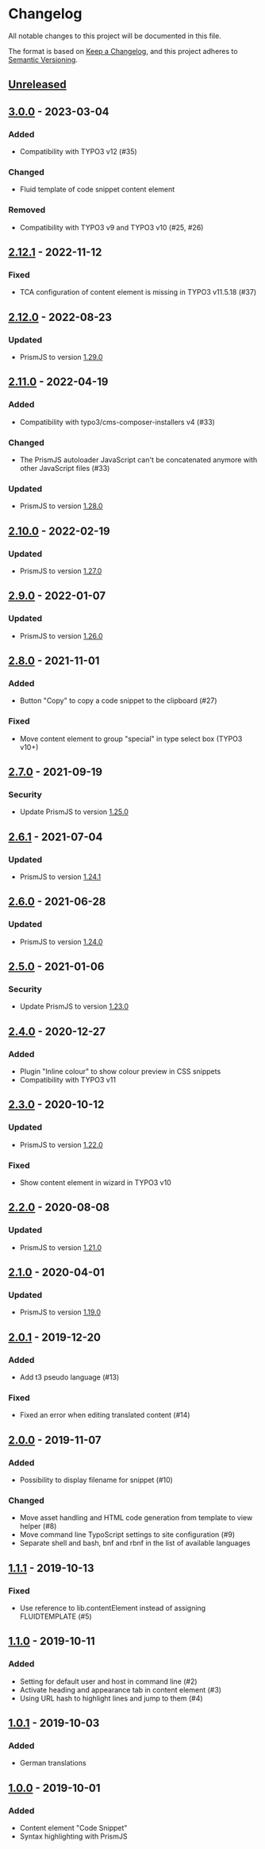 # Changelog
All notable changes to this project will be documented in this file.

The format is based on [Keep a Changelog](https://keepachangelog.com/en/1.0.0/),
and this project adheres to [Semantic Versioning](https://semver.org/spec/v2.0.0.html).

## [Unreleased]

## [3.0.0] - 2023-03-04

### Added
- Compatibility with TYPO3 v12 (#35)

### Changed
- Fluid template of code snippet content element

### Removed
- Compatibility with TYPO3 v9 and TYPO3 v10 (#25, #26)

## [2.12.1] - 2022-11-12

### Fixed
- TCA configuration of content element is missing in TYPO3 v11.5.18 (#37)

## [2.12.0] - 2022-08-23

### Updated
- PrismJS to version [1.29.0](https://github.com/PrismJS/prism/blob/master/CHANGELOG.md#1290-2022-08-23)

## [2.11.0] - 2022-04-19

### Added
- Compatibility with typo3/cms-composer-installers v4 (#33)

### Changed
- The PrismJS autoloader JavaScript can't be concatenated anymore with other JavaScript files (#33)

### Updated
- PrismJS to version [1.28.0](https://github.com/PrismJS/prism/blob/master/CHANGELOG.md#1280-2022-04-17)

## [2.10.0] - 2022-02-19

### Updated
- PrismJS to version [1.27.0](https://github.com/PrismJS/prism/blob/master/CHANGELOG.md#1270-2022-02-17)

## [2.9.0] - 2022-01-07

### Updated
- PrismJS to version [1.26.0](https://github.com/PrismJS/prism/blob/master/CHANGELOG.md#1260-2022-01-06)

## [2.8.0] - 2021-11-01

### Added
- Button "Copy" to copy a code snippet to the clipboard (#27)

### Fixed
- Move content element to group "special" in type select box (TYPO3 v10+)

## [2.7.0] - 2021-09-19

### Security
- Update PrismJS to version [1.25.0](https://github.com/PrismJS/prism/blob/master/CHANGELOG.md#1250-2021-09-16)

## [2.6.1] - 2021-07-04

### Updated
- PrismJS to version [1.24.1](https://github.com/PrismJS/prism/blob/master/CHANGELOG.md#1241-2021-07-03)

## [2.6.0] - 2021-06-28

### Updated
- PrismJS to version [1.24.0](https://github.com/PrismJS/prism/blob/master/CHANGELOG.md#1240-2021-06-27)

## [2.5.0] - 2021-01-06

### Security
- Update PrismJS to version [1.23.0](https://github.com/PrismJS/prism/blob/master/CHANGELOG.md#1230-2020-12-31)

## [2.4.0] - 2020-12-27

### Added
- Plugin "Inline colour" to show colour preview in CSS snippets
- Compatibility with TYPO3 v11

## [2.3.0] - 2020-10-12

### Updated
- PrismJS to version [1.22.0](https://github.com/PrismJS/prism/blob/master/CHANGELOG.md#1220-2020-10-10)

### Fixed
- Show content element in wizard in TYPO3 v10

## [2.2.0] - 2020-08-08

### Updated
- PrismJS to version [1.21.0](https://github.com/PrismJS/prism/blob/master/CHANGELOG.md#1210-2020-08-06)

## [2.1.0] - 2020-04-01

### Updated
- PrismJS to version [1.19.0](https://github.com/PrismJS/prism/blob/master/CHANGELOG.md#1190-2020-01-13)

## [2.0.1] - 2019-12-20

### Added
- Add t3 pseudo language (#13)

### Fixed
- Fixed an error when editing translated content (#14)

## [2.0.0] - 2019-11-07

### Added
- Possibility to display filename for snippet (#10)

### Changed
- Move asset handling and HTML code generation from template to view helper (#8)
- Move command line TypoScript settings to site configuration (#9)
- Separate shell and bash, bnf and rbnf in the list of available languages

## [1.1.1] - 2019-10-13

### Fixed
- Use reference to lib.contentElement instead of assigning FLUIDTEMPLATE (#5)

## [1.1.0] - 2019-10-11

### Added
- Setting for default user and host in command line (#2)
- Activate heading and appearance tab in content element (#3)
- Using URL hash to highlight lines and jump to them (#4)

## [1.0.1] - 2019-10-03

### Added
- German translations

## [1.0.0] - 2019-10-01

### Added
- Content element "Code Snippet"
- Syntax highlighting with PrismJS


[Unreleased]: https://github.com/brotkrueml/codehighlight/compare/v3.0.0...HEAD
[3.0.0]: https://github.com/brotkrueml/codehighlight/compare/v2.12.1...v3.0.0
[2.12.1]: https://github.com/brotkrueml/codehighlight/compare/v2.12.0...v2.12.1
[2.12.0]: https://github.com/brotkrueml/codehighlight/compare/v2.11.0...v2.12.0
[2.11.0]: https://github.com/brotkrueml/codehighlight/compare/v2.10.0...v2.11.0
[2.10.0]: https://github.com/brotkrueml/codehighlight/compare/v2.9.0...v2.10.0
[2.9.0]: https://github.com/brotkrueml/codehighlight/compare/v2.8.0...v2.9.0
[2.8.0]: https://github.com/brotkrueml/codehighlight/compare/v2.7.0...v2.8.0
[2.7.0]: https://github.com/brotkrueml/codehighlight/compare/v2.6.1...v2.7.0
[2.6.1]: https://github.com/brotkrueml/codehighlight/compare/v2.6.0...v2.6.1
[2.6.0]: https://github.com/brotkrueml/codehighlight/compare/v2.5.0...v2.6.0
[2.5.0]: https://github.com/brotkrueml/codehighlight/compare/v2.4.0...v2.5.0
[2.4.0]: https://github.com/brotkrueml/codehighlight/compare/v2.3.0...v2.4.0
[2.3.0]: https://github.com/brotkrueml/codehighlight/compare/v2.2.0...v2.3.0
[2.2.0]: https://github.com/brotkrueml/codehighlight/compare/v2.1.0...v2.2.0
[2.1.0]: https://github.com/brotkrueml/codehighlight/compare/v2.0.1...v2.1.0
[2.0.1]: https://github.com/brotkrueml/codehighlight/compare/v2.0.0...v2.0.1
[2.0.0]: https://github.com/brotkrueml/codehighlight/compare/v1.1.1...v2.0.0
[1.1.1]: https://github.com/brotkrueml/codehighlight/compare/v1.1.0...v1.1.1
[1.1.0]: https://github.com/brotkrueml/codehighlight/compare/v1.0.1...v1.1.0
[1.0.1]: https://github.com/brotkrueml/codehighlight/compare/v1.0.0...v1.0.1
[1.0.0]: https://github.com/brotkrueml/codehighlight/releases/tag/v1.0.0
